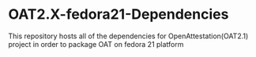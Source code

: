 OAT2.X-fedora21-Dependencies
============================

This repository hosts all of the dependencies for OpenAttestation(OAT2.1) project in order to package OAT on fedora 21 platform
